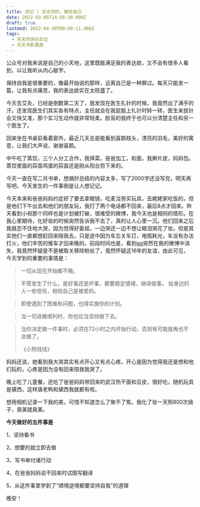 ```yaml
---
title: 日记 | 无论何时，做好自己
date: 2022-03-05T14:58:30.000Z
draft: true
lastmod: 2022-04-30T09:50:11.486Z
tags:
  - 天天的快乐日记
  - 天天书影遨游
---
```


公众号对我来说是自己的小天地，这里既能满足我的表达欲，又不会有很多人看到，以让我听从内心敲字。

保持自我是很重要的，像最开始说的那样，远离自己是一种罪过。每天只能发一篇，让我有点痛苦，我的表达欲实在太旺盛了。

今天去艾灸，已经是倒数第二天了，我发现在医生扎针的时候，我竟然出了满手的汗。还发现医生们其实各有特点，主任就会在我屁股上扎针时转一转，医生来拔针会又快又准，那个实习生动作就非常轻柔。脸盲的我终于也可以分清楚主任和另一个医生了。

回来坐在书桌前看着窗外，最近几天总是能看到喜鹊枝头，漂亮的羽毛，美好的寓意，让我们大声说，谢谢喜鹊。

中午吃了蒸饺，三个人分工合作，我择菜，爸爸加工，和面，我擀片皮，妈妈包。蒸饺里面的蒜苗鸡蛋的蒜苗还是刚从阳台剪下来的。

今天一直在写二月书单，想摘抄总结的内容太多，写了2000字还没写完，明天再写吧。今天发生的一件事倒是让人想记记。

今天本来和爸爸妈妈约定好了要去拿眼镜，吃麦当劳买玩具，去姥姥家吃饭的，但是他们下午出去和他们的朋友玩，我打了两个电话都不回来，最后8点才回来。昨天看到小祝那个同样也是计划被打破，很难受的微博，我今天也是相同的情形。在我心里期待，化好妆的时候突然告诉我不去了，真的让人心里一沉。他们回来之后我就忍不住地大哭，因为觉得好委屈。一边哭还一边不想让眼泪哭花了妆。
​
但是其实他们一直都想赶回来陪我去，只是途中因为车忘关车灯，电瓶耗光，车没有办法打火，他们辛苦的推车才回来晚的。前段时间也是，看到gg突然在我的微博中消失，我竟然怀疑是不是被取关移除粉丝了，竟然怀疑这16年的友谊，由此可见，今天学到的重要的事情是：

> 一切从现在开始都不晚。

> 不管发生了什么，是好事还是坏事，都要稳定情绪，继续做事。
给身边的人一些信任，相信自己是被爱的。

> 即使遇到了困难和问题，也得实施你的计划。 

> 当一切进展顺利时，你也应当坚持做下去。 

> 当你决定做一件事时，必须在72小时之内开始行动，否则有可能就再也不会做了。
> 
> 《小狗钱钱》

妈妈还说，她看到我大哭其实有点开心又有点心疼。开心是因为觉得我还是想和他们玩的，心疼是因为没有回来陪我我哭了。

晚上吃了儿童餐，还吃了爸爸妈妈带回来的武汉热干面和豆皮，很好吃。随机玩具是黛西，这样唐老鸭和黛西我就都有啦。

想用相机记录一下我的美，可惜不知道怎么了聚不了焦。我化了妆一天照800次镜子，臭美就臭美。

**今天做好的五件事是**

1、坚持看书

2、想要的就立即去做

3、写书单付诸行动

4、在爸爸妈妈说不回来时试图写翻译

5、从这件事里学到了“顺境逆境都要坚持自我”的道理

晚安！

